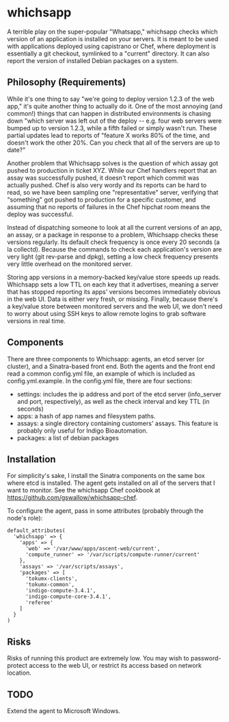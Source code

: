 # whichsapp

A terrible play on the super-popular "Whatsapp," whichsapp checks which version of an application is installed on your servers.
It is meant to be used with applications deployed using capistrano or Chef, where deployment is essentially a git 
checkout, symlinked to a "current" directory.  It can also report the version of installed Debian packages on a system.

## Philosophy (Requirements)

While it's one thing to say "we're going to deploy version 1.2.3 of the web app," it's quite another thing to actually do it.
One of the most annoying (and common!) things that can happen in distributed environments is chasing down "which server was left out of the
deploy -- e.g. four web servers were bumped up to version 1.2.3, while a fifth failed or simply wasn't run.  These partial
updates lead to reports of "feature X works 80% of the time, and doesn't work the other 20%.  Can you check that all of the
servers are up to date?"

Another problem that Whichsapp solves is the question of which assay got pushed to production in ticket XYZ.  While our Chef handlers
report that an assay was successfully pushed, it doesn't report which commit was actually pushed.  Chef is also very wordy and its
reports can be hard to read, so we have been sampling one "representative" server, verifying that "something" got pushed to production for
a specific customer, and assuming that no reports of failures in the Chef hipchat room means the deploy was successful.

Instead of dispatching someone to look at all the current versions of an app, an assay, or a package in response to a problem,
Whichsapp checks these versions regularly.  Its default check frequency is once every 20 seconds (a la collectd).  Because the
commands to check each application's version are very light (git rev-parse and dpkg), setting a low check frequency presents very 
little overhead on the monitored server.

Storing app versions in a memory-backed key/value store speeds up reads.  Whichsapp sets a low TTL on each key that it advertises,
meaning a server that has stopped reporting its apps' versions becomes immediately obvious in the web UI.  Data is either very fresh, or
missing.  Finally, because there's a key/value store between monitored servers and the web UI, we don't need to worry about using SSH 
keys to allow remote logins to grab software versions in real time.

## Components

There are three components to Whichsapp: agents, an etcd server (or cluster), and a Sinatra-based front end.  Both the agents
and the front end read a common config.yml file, an example of which is included as config.yml.example.  In the config.yml file, there
are four sections: 

- settings: includes the ip address and port of the etcd server (info\_server and port, respectively), as well as the check 
  interval and key TTL (in seconds)
- apps: a hash of app names and filesystem paths.
- assays: a single directory containing customers' assays.  This feature is probably only useful for Indigo Bioautomation.
- packages: a list of debian packages

## Installation

For simplicity's sake, I install the Sinatra components on the same box where etcd is installed.  The agent gets installed on all of
the servers that I want to monitor.  See the whichsapp Chef cookbook at https://github.com/gswallow/whichsapp-chef.

To configure the agent, pass in some attributes (probably through the node's role):

```
default_attributes(
  'whichsapp' => {
    'apps' => {
      'web' => '/var/www/apps/ascent-web/current',
      'compute_runner' => '/var/scripts/compute-runner/current'
    },
    'assays' => '/var/scripts/assays',
    'packages' => [
      'tokumx-clients',
      'tokumx-common',
      'indigo-compute-3.4.1',
      'indigo-compute-core-3.4.1',
      'referee'
    ]
  }
)
```
## Risks

Risks of running this product are extremely low.  You may wish to password-protect access to the web UI, or restrict its access based on
network location.

## TODO

Extend the agent to Microsoft Windows.
